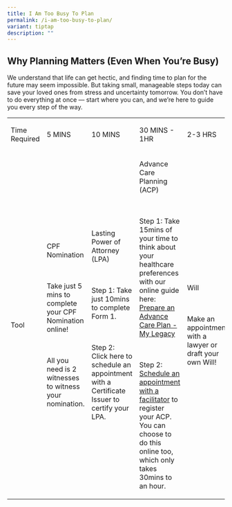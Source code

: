```yaml
---
title: I Am Too Busy To Plan
permalink: /i-am-too-busy-to-plan/
variant: tiptap
description: ""
---
```

<h2><strong>Why Planning Matters (Even When You’re Busy)</strong></h2>
<p>We understand that life can get hectic, and finding time to plan for the
future may seem impossible. But taking small, manageable steps today can
save your loved ones from stress and uncertainty tomorrow. You don’t have
to do everything at once — start where you can, and we’re here to guide
you every step of the way.</p>
<table style="minWidth: 125px">
<colgroup>
<col>
<col>
<col>
<col>
<col>
</colgroup>
<tbody>
<tr>
<td rowspan="1" colspan="1">
<p>Time Required</p>
</td>
<td rowspan="1" colspan="1">
<p>5 MINS</p>
</td>
<td rowspan="1" colspan="1">
<p>10 MINS</p>
</td>
<td rowspan="1" colspan="1">
<p>30 MINS - 1HR</p>
</td>
<td rowspan="1" colspan="1">
<p>2-3 HRS</p>
</td>
</tr>
<tr>
<td rowspan="1" colspan="1">
<p>Tool</p>
</td>
<td rowspan="1" colspan="1">
<p>CPF Nomination</p>
<p>&nbsp;</p>
<p>Take just 5 mins to complete your CPF Nomination online!</p>
<p>&nbsp;</p>
<p>All you need is 2 witnesses to witness your nomination.</p>
</td>
<td rowspan="1" colspan="1">
<p>Lasting Power of Attorney (LPA)</p>
<p>&nbsp;</p>
<p>Step 1: Take just 10mins to complete Form 1.</p>
<p>&nbsp;</p>
<p>Step 2: Click here to schedule an appointment with a Certificate Issuer
to certify your LPA.</p>
</td>
<td rowspan="1" colspan="1">
<p>Advance Care Planning (ACP)</p>
<p>&nbsp;</p>
<p>Step 1: Take 15mins of your time to think about your healthcare preferences
with our online guide here: <a href="https://mylegacy.life.gov.sg/find-a-service/acp/" rel="noopener noreferrer nofollow" target="_blank">Prepare an Advance Care Plan - My Legacy</a>
</p>
<p>&nbsp;</p>
<p>Step 2: <a href="https://mylegacy.life.gov.sg/find-a-service/find-advance-care-plan-facilitator/" rel="noopener noreferrer nofollow" target="_blank">Schedule an appointment with a facilitator</a> to
register your ACP. You can choose to do this online too, which only takes
30mins to an hour.</p>
</td>
<td rowspan="1" colspan="1">
<p>Will</p>
<p>&nbsp;</p>
<p>Make an appointment with a lawyer or draft your own Will!</p>
</td>
</tr>
</tbody>
</table>
<p></p>